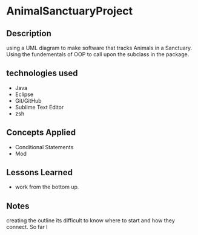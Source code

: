 # AnimalSanctuaryProject


## Description

using a UML diagram to make software that tracks Animals in a Sanctuary. 
Using the fundementals of OOP to call upon the subclass in the package. 


## technologies used
 - Java
 - Eclipse
 - Git/GitHub
 - Sublime Text Editor
 - zsh

 ## Concepts Applied

  - Conditional Statements
  - Mod

 ## Lessons Learned

 - work from the bottom up. 

 ## Notes

 creating the outline its difficult to know where to start and how they connect. So far I 